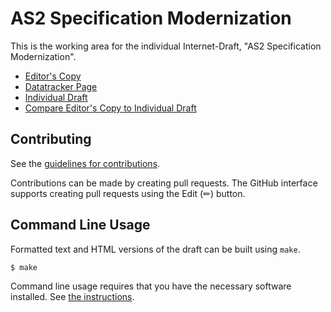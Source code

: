 <!-- regenerate: on (set to off if you edit this file) -->

# AS2 Specification Modernization

This is the working area for the individual Internet-Draft, "AS2 Specification Modernization".

* [Editor's Copy](https://DrummondGroup.github.io/draft-petta-rfc4130bis/#go.draft-petta-rfc4130bis.html)
* [Datatracker Page](https://datatracker.ietf.org/doc/draft-petta-rfc4130bis)
* [Individual Draft](https://datatracker.ietf.org/doc/html/draft-petta-rfc4130bis)
* [Compare Editor's Copy to Individual Draft](https://DrummondGroup.github.io/draft-petta-rfc4130bis/#go.draft-petta-rfc4130bis.diff)


## Contributing

See the
[guidelines for contributions](https://github.com/DrummondGroup/draft-petta-rfc4130bis/blob/main/CONTRIBUTING.md).

Contributions can be made by creating pull requests.
The GitHub interface supports creating pull requests using the Edit (✏) button.


## Command Line Usage

Formatted text and HTML versions of the draft can be built using `make`.

```sh
$ make
```

Command line usage requires that you have the necessary software installed.  See
[the instructions](https://github.com/martinthomson/i-d-template/blob/main/doc/SETUP.md).

